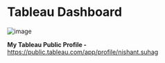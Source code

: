 # Tableau Dashboard

![image](https://github.com/NishantSuhag02/Tableau-Dashboard-Creation/assets/112072807/e82dedab-5f69-475e-abfb-3790797f3c64)

**My Tableau Public Profile -** https://public.tableau.com/app/profile/nishant.suhag
